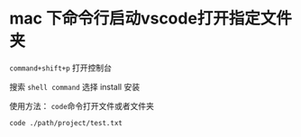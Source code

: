 # mac 下命令行启动vscode打开指定文件夹

`command+shift+p` 打开控制台

搜索 `shell command` 选择 install 安装

使用方法： `code`命令打开文件或者文件夹

```bash
code ./path/project/test.txt
```
